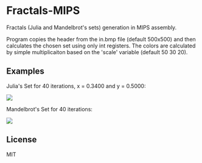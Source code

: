 # Fractals-MIPS
Fractals (Julia and Mandelbrot's sets) generation in MIPS assembly.

Program copies the header from the in.bmp file (default 500x500) and then calculates the chosen set using only int registers.
The colors are calculated by simple multiplicaiton based on the 'scale' variable (default 50 30 20).

## Examples

Julia's Set for 40 iterations, x = 0.3400 and y = 0.5000:

![](/../Screenshots/JuliaExample.bmp?raw=true)


Mandelbrot's Set for 40 iterations:

![](/../Screenshots/MandExample.bmp?raw=true)

## License
MIT
